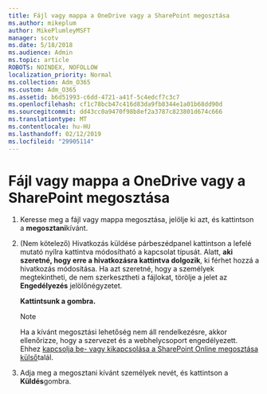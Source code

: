 ```yaml
---
title: Fájl vagy mappa a OneDrive vagy a SharePoint megosztása
ms.author: mikeplum
author: MikePlumleyMSFT
manager: scotv
ms.date: 5/18/2018
ms.audience: Admin
ms.topic: article
ROBOTS: NOINDEX, NOFOLLOW
localization_priority: Normal
ms.collection: Adm_O365
ms.custom: Adm_O365
ms.assetid: b6d51993-c6dd-4721-a41f-5c4edcf7c3c7
ms.openlocfilehash: cf1c78bcb47c416d83da9fb8344e1a01b68dd90d
ms.sourcegitcommit: dd43cc0a9470f98b8ef2a3787c823801d674c666
ms.translationtype: MT
ms.contentlocale: hu-HU
ms.lasthandoff: 02/12/2019
ms.locfileid: "29905114"
---
```

# <a name="share-a-file-or-folder-in-onedrive-or-sharepoint"></a>Fájl vagy mappa a OneDrive vagy a SharePoint megosztása

1. Keresse meg a fájl vagy mappa megosztása, jelölje ki azt, és kattintson a **megosztani**kívánt.
    
2. (Nem kötelező) Hivatkozás küldése párbeszédpanel kattintson a lefelé mutató nyílra kattintva módosítható a kapcsolat típusát. Alatt, **aki szeretné, hogy erre a hivatkozásra kattintva dolgozik**, ki férhet hozzá a hivatkozás módosítása. Ha azt szeretné, hogy a személyek megtekintheti, de nem szerkesztheti a fájlokat, törölje a jelet az **Engedélyezés** jelölőnégyzetet. 
    
    **Kattintsunk a gombra.**
    
    > [!NOTE]
    > Ha a kívánt megosztási lehetőség nem áll rendelkezésre, akkor ellenőrizze, hogy a szervezet és a webhelycsoport engedélyezett. Ehhez [kapcsolja be- vagy kikapcsolása a SharePoint Online megosztása külső](https://go.microsoft.com/fwlink/?linkid=866426)talál. 
  
3. Adja meg a megosztani kívánt személyek nevét, és kattintson a **Küldés**gombra.
    


